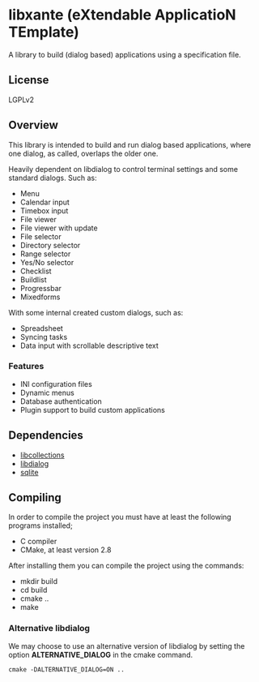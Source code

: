# libxante (eXtendable ApplicatioN TEmplate)

A library to build (dialog based) applications using a specification file.

## License

LGPLv2

## Overview

This library is intended to build and run dialog based applications, where one
dialog, as called, overlaps the older one.

Heavily dependent on libdialog to control terminal settings and some standard
dialogs. Such as:

* Menu
* Calendar input
* Timebox input
* File viewer
* File viewer with update
* File selector
* Directory selector
* Range selector
* Yes/No selector
* Checklist
* Buildlist
* Progressbar
* Mixedforms

With some internal created custom dialogs, such as:

* Spreadsheet
* Syncing tasks
* Data input with scrollable descriptive text

### Features

* INI configuration files
* Dynamic menus
* Database authentication
* Plugin support to build custom applications

## Dependencies

* [libcollections](https://github.com/rsfreitas/libcollections)
* [libdialog](http://invisible-island.net/dialog/)
* [sqlite](http://www.sqlite.org)

## Compiling

In order to compile the project you must have at least the following programs
installed;

* C compiler
* CMake, at least version 2.8

After installing them you can compile the project using the commands:

* mkdir build
* cd build
* cmake ..
* make

### Alternative libdialog

We may choose to use an alternative version of libdialog by setting the
option **ALTERNATIVE\_DIALOG** in the cmake command.
```
cmake -DALTERNATIVE_DIALOG=ON ..
```

